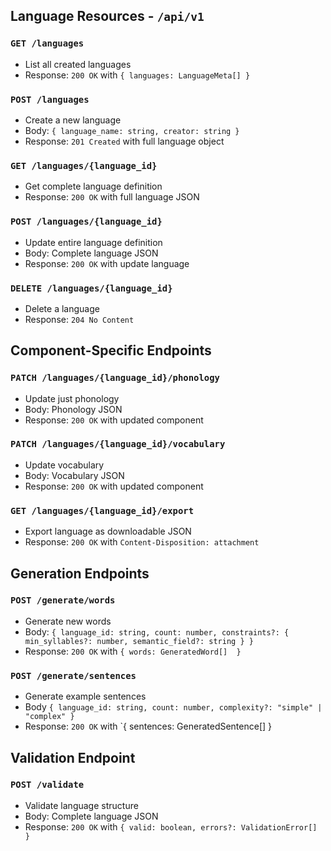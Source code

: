 ## Language Resources - `/api/v1`

### `GET /languages`
- List all created languages
- Response: `200 OK` with `{ languages: LanguageMeta[] }`

### `POST /languages`
- Create a new language
- Body: `{ language_name: string, creator: string }`
- Response: `201 Created` with full language object

### `GET /languages/{language_id}`
- Get complete language definition
- Response: `200 OK` with full language JSON

### `POST /languages/{language_id}`
- Update entire language definition
- Body: Complete language JSON
- Response: `200 OK` with update language

### `DELETE /languages/{language_id}`
- Delete a language
- Response: `204 No Content`


## Component-Specific Endpoints

### `PATCH /languages/{language_id}/phonology`
- Update just phonology
- Body: Phonology JSON
- Response: `200 OK` with updated component

### `PATCH /languages/{language_id}/vocabulary`
- Update vocabulary
- Body: Vocabulary JSON
- Response: `200 OK` with updated component

### `GET /languages/{language_id}/export`
- Export language as downloadable JSON
- Response: `200 OK` with `Content-Disposition: attachment`


## Generation Endpoints

### `POST /generate/words`
- Generate new words
- Body: `{
    language_id: string,
    count: number,
    constraints?: {
        min_syllables?: number,
        semantic_field?: string
    }
}`
- Response: `200 OK` with `{ words: GeneratedWord[]  }`

### `POST /generate/sentences`
- Generate example sentences
- Body `{
    language_id: string,
    count: number,
    complexity?: "simple" | "complex"
}`
- Response: `200 OK` with `{ sentences: GeneratedSentence[] }


## Validation Endpoint

### `POST /validate`
- Validate language structure
- Body: Complete language JSON
- Response: `200 OK` with `{
    valid: boolean,
    errors?: ValidationError[]
}`